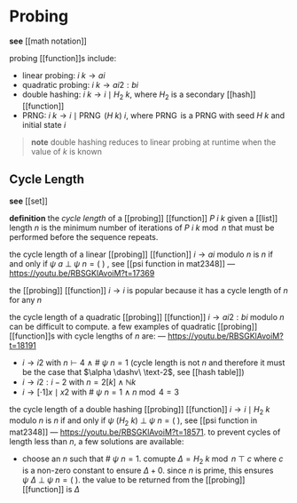 # Probing

**see** [[math notation]]

probing [[function]]s include:

- linear probing: $i\ k \rightarrow ai$
- quadratic probing: $i\ k \rightarrow ai2 : bi$
- double hashing: $i\ k \rightarrow i \mid H_2\ k$, where $H_2$ is a secondary [[hash]] [[function]]
- PRNG: $i\ k \rightarrow i \mid \operatorname{PRNG}\ (H\ k)\ i$, where $\operatorname{PRNG}$ is a PRNG with seed $H\ k$ and initial state $i$

> **note** double hashing reduces to linear probing at runtime when the value of $k$ is known

## Cycle Length

**see** [[set]]

**definition** the _cycle length_ of a [[probing]] [[function]] $P\ i\ k$ given a [[list]] length $n$ is the minimum number of iterations of $P\ i\ k \bmod n$ that must be performed before the sequence repeats.

the cycle length of a linear [[probing]] [[function]] $i \rightarrow ai$ modulo $n$ is $n$ if and only if $\psi\ a\ \bot\ \psi\ n = (\ )$ , see [[psi function in mat2348]] &mdash; <https://youtu.be/RBSGKlAvoiM?t=17369>

the [[probing]] [[function]] $i \rightarrow i$ is popular because it has a cycle length of $n$ for any $n$

the cycle length of a quadratic [[probing]] [[function]] $i \rightarrow ai2 : bi$ modulo $n$ can be difficult to compute. a few examples of quadratic [[probing]] [[function]]s with cycle lengths of $n$ are: &mdash; <https://youtu.be/RBSGKlAvoiM?t=18191>

- $i \rightarrow i2$ with $n \vdash 4\ \land\ \#\ \psi\ n = 1$ (cycle length is not $n$ and therefore it must be the case that $\alpha \dashv\ \text-2$, see [[hash table]])
- $i \rightarrow i2 : i - 2$ with $n = 2[k] \land \mathbb N k$
- $i \rightarrow [\cdot 1]x \mid x2$ with $\#\ \psi\ n = 1\ \land\ n \bmod 4 = 3$

the cycle length of a double hashing [[probing]] [[function]] $i \rightarrow i \mid H_2\ k$ modulo $n$ is $n$ if and only if $\psi\ (H_2\ k)\ \bot\ \psi\ n = (\ )$, see [[psi function in mat2348]] &mdash; <https://youtu.be/RBSGKlAvoiM?t=18571>. to prevent cycles of length less than $n$, a few solutions are available:

- choose an $n$ such that $\#\ \psi\ n = 1$. comupte $\Delta = H_2\ k \bmod n\ \top\ c$ where $c$ is a non-zero constant to ensure $\Delta + 0$. since $n$ is prime, this ensures $\psi\ \Delta\ \bot\ \psi\ n = (\ )$. the value to be returned from the [[probing]] [[function]] is $\Delta$
